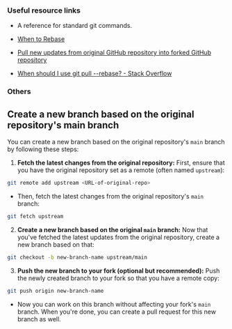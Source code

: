
### Useful resource links
* A reference for standard git commands.

* [When to Rebase](https://www.bing.com/search?pglt=515&q=is%20git%20pull%20--rebase%20the%20best&cvid=429443f83a6e41bbaf5eab9d3077ca34&gs_lcrp=EgZjaHJvbWUyBggAEEUYOTIGCAEQABhAMgYIAhAAGEAyBggDEAAYQDIGCAQQABhAMgYIBRAAGEAyBggGEAAYQDIGCAcQABhAMgYICBAAGEAyCAgJEOkHGPxV0gEINzQ0OWowajGoAgCwAgA&FORM=ANNAB1&PC=U531)
* [Pull new updates from original GitHub repository into forked GitHub repository](https://stackoverflow.com/questions/3903817/pull-new-updates-from-original-github-repository-into-forked-github-repository)
* [When should I use git pull --rebase? - Stack Overflow](https://stackoverflow.com/questions/2472254/when-should-i-use-git-pull-rebase)


### Others
## Create a new branch based on the original repository's main branch

You can create a new branch based on the original repository's `main` branch by following these steps:

1.  **Fetch the latest changes from the original repository:** First, ensure that you have the original repository set as a remote (often named `upstream`):
    
```bash
git remote add upstream <URL-of-original-repo>
``` 
* Then, fetch the latest changes from the original repository's `main` branch:
    
```bash
git fetch upstream
``` 
    
2.  **Create a new branch based on the original `main` branch:** Now that you've fetched the latest updates from the original repository, create a new branch based on that:
    
```bash
git checkout -b new-branch-name upstream/main
``` 
    
3.  **Push the new branch to your fork (optional but recommended):** Push the newly created branch to your fork so that you have a remote copy:
    
```bash
git push origin new-branch-name
``` 
* Now you can work on this branch without affecting your fork's `main` branch. When you're done, you can create a pull request for this new branch as well.
